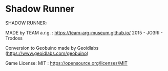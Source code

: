 # Shadow Runner

SHADOW RUNNER:  

MADE by TEAM a.r.g. : https://team-arg-museum.github.io/
2015 - JO3RI - Trodoss

Conversion to Geobuino made by Geoidlabs (https://www.geoidlabs.com/geobuino)


Game License: MIT : https://opensource.org/licenses/MIT
